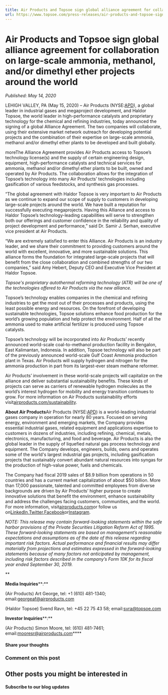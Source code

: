 ```yaml
---
title: Air Products and Topsoe sign global alliance agreement for collaboration on large-scale ammonia, methanol, and/or dimethyl ether projects around the world
url: https://www.topsoe.com/press-releases/air-products-and-topsoe-sign-global-alliance-agreement-for-collaboration-on-large-scale-ammonia-methanol-and/or-dimethyl-ether-projects-around-the-world#main-content
---
```


# Air Products and Topsoe sign global alliance agreement for collaboration on large-scale ammonia, methanol, and/or dimethyl ether projects around the world

*Published: May 14, 2020*

LEHIGH VALLEY, PA (May 15, 2020) – Air Products (NYSE:[APD](http://investors.airproducts.com/stock-quote-and-chart)), a global leader in industrial gases and megaproject development, and Haldor Topsoe, the world leader in high-performance catalysts and proprietary technology for the chemical and refining industries, today announced the signing of a global Alliance Agreement. The two companies will collaborate, using their extensive market network outreach for developing potential projects and the combination of their expertise on large-scale ammonia, methanol and/or dimethyl ether plants to be developed and built globally.

moreThe Alliance Agreement provides Air Products access to Topsoe’s technology license(s) and the supply of certain engineering design, equipment, high-performance catalysts and technical services for ammonia, methanol and/or dimethyl ether plants to be built, owned and operated by Air Products. The collaboration allows for the integration of Topsoe’s technology into many Air Products’ technologies including gasification of various feedstocks, and synthesis gas processes.

“The global agreement with Haldor Topsoe is very important to Air Products as we continue to expand our scope of supply to customers in developing large-scale projects around the world. We have built a reputation for successfully executing megaprojects. Having this Alliance and access to Haldor Topsoe’s technology-leading capabilities will serve to strengthen both our offerings and customer confidence in the reliability and quality of project development and performance,” said Dr. Samir J. Serhan, executive vice president at Air Products.

“We are extremely satisfied to enter this Alliance. Air Products is an industry leader, and we share their commitment to providing customers around the world with excellent, innovative, and more sustainable solutions. This alliance forms the foundation for integrated large-scale projects that will benefit from the close collaboration and combined strengths of our two companies,” said Amy Hebert, Deputy CEO and Executive Vice President at Haldor Topsoe.

*Topsoe's proprietary autothermal reforming technology (ATR) will be one of the technologies offered to Air Products via the new alliance.*

Topsoe’s technology enables companies in the chemical and refining industries to get the most out of their processes and products, using the least possible energy and resources. On the forefront of developing sustainable technologies, Topsoe solutions enhance food production for the world’s growing population and help protect the environment. Half of all the ammonia used to make artificial fertilizer is produced using Topsoe catalysts.

Topsoe’s technology will be incorporated into Air Products’ recently announced world-scale coal-to-methanol production facility in Bengalon, East Kalimantan, Indonesia. In addition, Topsoe technology will also be part of the previously announced world-scale Gulf Coast Ammonia production plant in Texas. Air Products will supply hydrogen and nitrogen for the ammonia production in part from its largest-ever steam methane reformer.

Air Products’ involvement in these world-scale projects will capitalize on the alliance and deliver substantial sustainability benefits. These kinds of projects can serve as carriers of renewable hydrogen molecules as the world’s interest hydrogen for mobility and energy transition continues to grow. For more information on Air Products sustainability efforts visit[airproducts.com/sustainability](http://www.airproducts.com/Company/Sustainability.aspx).

**About Air Products**Air Products (NYSE:[APD](http://investors.airproducts.com/phoenix.zhtml?c=92444&p=irol-stockquote)) is a world-leading industrial gases company in operation for nearly 80 years. Focused on serving energy, environment and emerging markets, the Company provides essential industrial gases, related equipment and applications expertise to customers in dozens of industries, including refining, chemical, metals, electronics, manufacturing, and food and beverage. Air Products is also the global leader in the supply of liquefied natural gas process technology and equipment. The Company develops, engineers, builds, owns and operates some of the world's largest industrial gas projects, including gasification projects that sustainably convert abundant natural resources into syngas for the production of high-value power, fuels and chemicals.

The Company had fiscal 2019 sales of $8.9 billion from operations in 50 countries and has a current market capitalization of about $50 billion. More than 17,000 passionate, talented and committed employees from diverse backgrounds are driven by Air Products’ higher purpose to create innovative solutions that benefit the environment, enhance sustainability and address the challenges facing customers, communities, and the world. For more information, visit[airproducts.com](http://www.airproducts.com/)or follow us on[LinkedIn](https://www.linkedin.com/company/4156/admin/),[Twitter](https://twitter.com/airproducts),[Facebook](https://www.facebook.com/airproducts)or[Instagram](https://www.instagram.com/airproductsglobal/).

*NOTE: This release may contain forward-looking statements within the safe harbor provisions of the Private Securities Litigation Reform Act of 1995. These forward-looking statements are based on management’s reasonable expectations and assumptions as of the date of this release regarding important risk factors. Actual performance and financial results may differ materially from projections and estimates expressed in the forward-looking statements because of many factors not anticipated by management, including risk factors described in the company’s Form 10K for its fiscal year ended September 30, 2019.*

**

**Media Inquiries****:**

(Air Products) Art George, tel: +1 (610) 481-1340; email:[georgeaf@airproducts.com](mailto:georgeaf@airproducts.com)

(Haldor Topsoe) Svend Ravn, tel: +45 22 75 43 58; email:[svra@topsoe.com](mailto:svra@topsoe.com)

**Investor Inquiries****:**

(Air Products) Simon Moore, tel: (610) 481-7461; email:[mooresr@airproducts.com](mailto:mooresr@airproducts.com)****

#### Share your thoughts

### Comment on this post

## Other posts you might be interested in

#### Subscribe to our blog updates